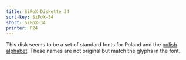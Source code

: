 ```yaml
---
title: SiFoX-Diskette 34
sort-key: SiFoX-34
short: SiFoX-34
printer: P24
---
```


This disk seems to be a set of standard fonts for Poland and the [polish alphabet](https://en.wikipedia.org/wiki/Polish_alphabet). These names are not original but match the glyphs in the font.
